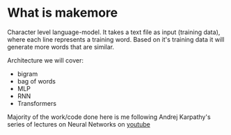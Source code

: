 # What is makemore

Character level language-model. It takes a text file as input (training data), where each line represents a training word. Based on it's training data it will generate more words that are similar.

Architecture we will cover:
 - bigram
 - bag of words
 - MLP
 - RNN
 - Transformers

Majority of the work/code done here is me following Andrej Karpathy's series of lectures on Neural Networks on [youtube](https://www.youtube.com/watch?v=P6sfmUTpUmc&list=PLAqhIrjkxbuWI23v9cThsA9GvCAUhRvKZ&index=5)

